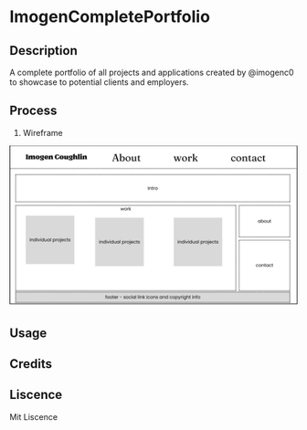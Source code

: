 # ImogenCompletePortfolio

## Description
A complete portfolio of all projects and applications created by @imogenc0 to showcase to potential clients and employers.

## Process
1. Wireframe 

![Screenshot of my Wireframe model of what I want my portfolio to look like](./images/Wireframe-%20Portfolio.jpg)

## Usage

## Credits

## Liscence
Mit Liscence